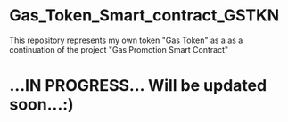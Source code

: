 # Gas_Token_Smart_contract_GSTKN
This repository represents my own token "Gas Token" as a as a continuation of the project "Gas Promotion Smart Contract"


# ...IN PROGRESS... Will be updated soon...:)

